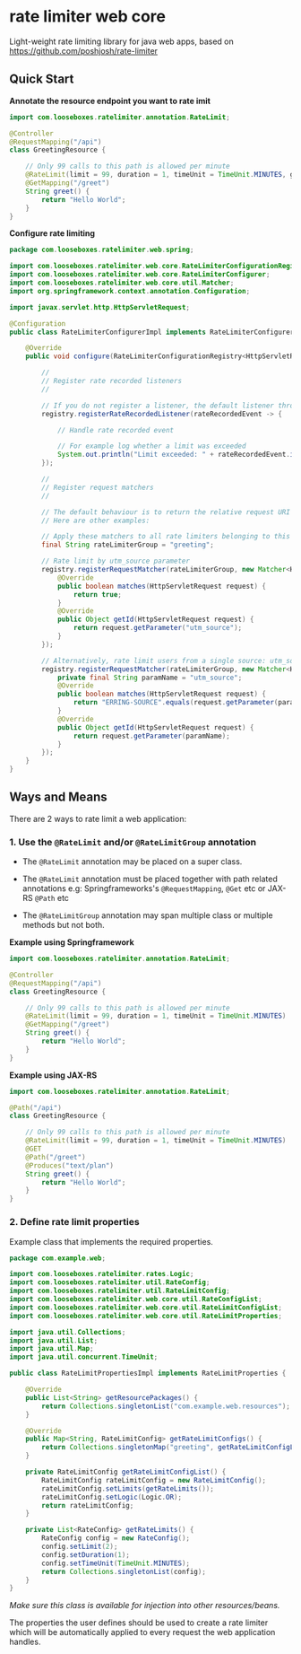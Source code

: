 # rate limiter web core

Light-weight rate limiting library for java web apps, based on https://github.com/poshjosh/rate-limiter

## Quick Start

__Annotate the resource endpoint you want to rate imit__

```java
import com.looseboxes.ratelimiter.annotation.RateLimit;

@Controller
@RequestMapping("/api")
class GreetingResource {

    // Only 99 calls to this path is allowed per minute
    @RateLimit(limit = 99, duration = 1, timeUnit = TimeUnit.MINUTES, group="greeting")
    @GetMapping("/greet")
    String greet() {
        return "Hello World";
    }
}
```

__Configure rate limiting__

```java
package com.looseboxes.ratelimiter.web.spring;

import com.looseboxes.ratelimiter.web.core.RateLimiterConfigurationRegistry;
import com.looseboxes.ratelimiter.web.core.RateLimiterConfigurer;
import com.looseboxes.ratelimiter.web.core.util.Matcher;
import org.springframework.context.annotation.Configuration;

import javax.servlet.http.HttpServletRequest;

@Configuration
public class RateLimiterConfigurerImpl implements RateLimiterConfigurer<HttpServletRequest> {

    @Override
    public void configure(RateLimiterConfigurationRegistry<HttpServletRequest> registry) {

        //
        // Register rate recorded listeners
        //

        // If you do not register a listener, the default listener throws an exception
        registry.registerRateRecordedListener(rateRecordedEvent -> {

            // Handle rate recorded event

            // For example log whether a limit was exceeded
            System.out.println("Limit exceeded: " + rateRecordedEvent.isLimitExceeded());
        });

        //
        // Register request matchers
        //

        // The default behaviour is to return the relative request URI
        // Here are other examples:

        // Apply these matchers to all rate limiters belonging to this group
        final String rateLimiterGroup = "greeting";

        // Rate limit by utm_source parameter
        registry.registerRequestMatcher(rateLimiterGroup, new Matcher<HttpServletRequest>() {
            @Override
            public boolean matches(HttpServletRequest request) {
                return true;
            }
            @Override
            public Object getId(HttpServletRequest request) {
                return request.getParameter("utm_source");
            }
        });

        // Alternatively, rate limit users from a single source: utm_source=ERRING-SOURCE
        registry.registerRequestMatcher(rateLimiterGroup, new Matcher<HttpServletRequest>() {
            private final String paramName = "utm_source";
            @Override
            public boolean matches(HttpServletRequest request) {
                return "ERRING-SOURCE".equals(request.getParameter(paramName));
            }
            @Override
            public Object getId(HttpServletRequest request) {
                return request.getParameter(paramName);
            }
        });
    }
}
```

## Ways and Means

There are 2 ways to rate limit a web application:

### 1. Use the `@RateLimit` and/or `@RateLimitGroup` annotation

- The `@RateLimit` annotation may be placed on a super class.

- The `@RateLimit` annotation must be placed together with path related annotations e.g:
  Springframeworks's `@RequestMapping`, `@Get` etc or JAX-RS `@Path` etc

- The `@RateLimitGroup` annotation may span multiple class or multiple methods but not both.

__Example using Springframework__

```java
import com.looseboxes.ratelimiter.annotation.RateLimit;

@Controller
@RequestMapping("/api")
class GreetingResource {

    // Only 99 calls to this path is allowed per minute
    @RateLimit(limit = 99, duration = 1, timeUnit = TimeUnit.MINUTES)
    @GetMapping("/greet")
    String greet() {
        return "Hello World";
    }
}
```

__Example using JAX-RS__

```java
import com.looseboxes.ratelimiter.annotation.RateLimit;

@Path("/api")
class GreetingResource {

    // Only 99 calls to this path is allowed per minute
    @RateLimit(limit = 99, duration = 1, timeUnit = TimeUnit.MINUTES)
    @GET
    @Path("/greet")
    @Produces("text/plan")
    String greet() {
        return "Hello World";
    }
}
```
  
### 2. Define rate limit properties

Example class that implements the required properties.

```java
package com.example.web;

import com.looseboxes.ratelimiter.rates.Logic;
import com.looseboxes.ratelimiter.util.RateConfig;
import com.looseboxes.ratelimiter.util.RateLimitConfig;
import com.looseboxes.ratelimiter.web.core.util.RateConfigList;
import com.looseboxes.ratelimiter.web.core.util.RateLimitConfigList;
import com.looseboxes.ratelimiter.web.core.util.RateLimitProperties;

import java.util.Collections;
import java.util.List;
import java.util.Map;
import java.util.concurrent.TimeUnit;

public class RateLimitPropertiesImpl implements RateLimitProperties {

    @Override
    public List<String> getResourcePackages() {
        return Collections.singletonList("com.example.web.resources");
    }

    @Override
    public Map<String, RateLimitConfig> getRateLimitConfigs() {
        return Collections.singletonMap("greeting", getRateLimitConfigList());
    }

    private RateLimitConfig getRateLimitConfigList() {
        RateLimitConfig rateLimitConfig = new RateLimitConfig();
        rateLimitConfig.setLimits(getRateLimits());
        rateLimitConfig.setLogic(Logic.OR);
        return rateLimitConfig;
    }

    private List<RateConfig> getRateLimits() {
        RateConfig config = new RateConfig();
        config.setLimit(2);
        config.setDuration(1);
        config.setTimeUnit(TimeUnit.MINUTES);
        return Collections.singletonList(config);
    }
}
```

_Make sure this class is available for injection into other resources/beans._

The properties the user defines should be used to create a rate limiter which will be automatically applied to
every request the web application handles. 



